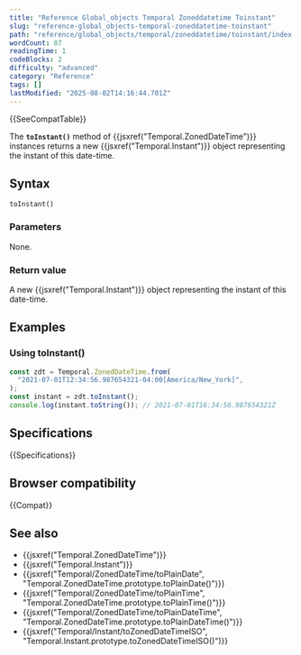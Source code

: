 ```yaml
---
title: "Reference Global_objects Temporal Zoneddatetime Toinstant"
slug: "reference-global_objects-temporal-zoneddatetime-toinstant"
path: "reference/global_objects/temporal/zoneddatetime/toinstant/index.md"
wordCount: 87
readingTime: 1
codeBlocks: 2
difficulty: "advanced"
category: "Reference"
tags: []
lastModified: "2025-08-02T14:16:44.701Z"
---
```



{{SeeCompatTable}}

The **`toInstant()`** method of {{jsxref("Temporal.ZonedDateTime")}} instances returns a new {{jsxref("Temporal.Instant")}} object representing the instant of this date-time.

## Syntax

```js-nolint
toInstant()
```

### Parameters

None.

### Return value

A new {{jsxref("Temporal.Instant")}} object representing the instant of this date-time.

## Examples

### Using toInstant()

```js
const zdt = Temporal.ZonedDateTime.from(
  "2021-07-01T12:34:56.987654321-04:00[America/New_York]",
);
const instant = zdt.toInstant();
console.log(instant.toString()); // 2021-07-01T16:34:56.987654321Z
```

## Specifications

{{Specifications}}

## Browser compatibility

{{Compat}}

## See also

- {{jsxref("Temporal.ZonedDateTime")}}
- {{jsxref("Temporal.Instant")}}
- {{jsxref("Temporal/ZonedDateTime/toPlainDate", "Temporal.ZonedDateTime.prototype.toPlainDate()")}}
- {{jsxref("Temporal/ZonedDateTime/toPlainTime", "Temporal.ZonedDateTime.prototype.toPlainTime()")}}
- {{jsxref("Temporal/ZonedDateTime/toPlainDateTime", "Temporal.ZonedDateTime.prototype.toPlainDateTime()")}}
- {{jsxref("Temporal/Instant/toZonedDateTimeISO", "Temporal.Instant.prototype.toZonedDateTimeISO()")}}

